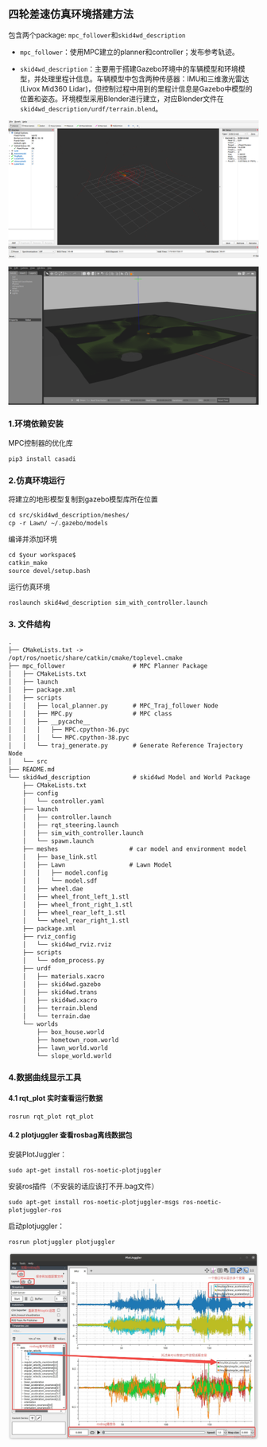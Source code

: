 ## 四轮差速仿真环境搭建方法

包含两个package: ```mpc_follower```和```skid4wd_description```

* ```mpc_follower```：使用MPC建立的planner和controller；发布参考轨迹。

* ```skid4wd_description```：主要用于搭建Gazebo环境中的车辆模型和环境模型，并处理里程计信息。车辆模型中包含两种传感器：IMU和三维激光雷达(Livox Mid360 Lidar)，但控制过程中用到的里程计信息是Gazebo中模型的位置和姿态。环境模型采用Blender进行建立，对应Blender文件在```skid4wd_description/urdf/terrain.blend```。

![rviz显示效果](./figure/rviz.png)

![gazebo显示效果](./figure/gazebo.png)

### 1.环境依赖安装

MPC控制器的优化库

```
pip3 install casadi  
```

### 2.仿真环境运行
将建立的地形模型复制到gazebo模型库所在位置
```
cd src/skid4wd_description/meshes/
cp -r Lawn/ ~/.gazebo/models
```

编译并添加环境
```
cd $your workspace$
catkin_make
source devel/setup.bash
```

运行仿真环境
```
roslaunch skid4wd_description sim_with_controller.launch
```

### 3. 文件结构
```
.
├── CMakeLists.txt -> /opt/ros/noetic/share/catkin/cmake/toplevel.cmake
├── mpc_follower                   # MPC Planner Package
│   ├── CMakeLists.txt
│   ├── launch
│   ├── package.xml
│   ├── scripts
│   │   ├── local_planner.py       # MPC_Traj_follower Node
│   │   ├── MPC.py                 # MPC class
│   │   ├── __pycache__
│   │   │   ├── MPC.cpython-36.pyc
│   │   │   └── MPC.cpython-38.pyc
│   │   └── traj_generate.py       # Generate Reference Trajectory Node
│   └── src
├── README.md
└── skid4wd_description            # skid4wd Model and World Package
    ├── CMakeLists.txt
    ├── config
    │   └── controller.yaml
    ├── launch
    │   ├── controller.launch
    │   ├── rqt_steering.launch
    │   ├── sim_with_controller.launch
    │   └── spawn.launch
    ├── meshes                    # car model and environment model
    │   ├── base_link.stl
    │   ├── Lawn                  # Lawn Model
    │   │   ├── model.config
    │   │   └── model.sdf
    │   ├── wheel.dae
    │   ├── wheel_front_left_1.stl
    │   ├── wheel_front_right_1.stl
    │   ├── wheel_rear_left_1.stl
    │   └── wheel_rear_right_1.stl
    ├── package.xml
    ├── rviz_config
    │   └── skid4wd_rviz.rviz
    ├── scripts
    │   └── odom_process.py
    ├── urdf
    │   ├── materials.xacro
    │   ├── skid4wd.gazebo
    │   ├── skid4wd.trans
    │   ├── skid4wd.xacro
    │   ├── terrain.blend
    │   └── terrain.dae
    └── worlds
        ├── box_house.world
        ├── hometown_room.world
        ├── lawn_world.world
        └── slope_world.world
```

### 4.数据曲线显示工具

#### 4.1 rqt_plot 实时查看运行数据
```
rosrun rqt_plot rqt_plot
```

#### 4.2 plotjuggler 查看rosbag离线数据包 
 
安装PlotJuggler：
```
sudo apt-get install ros-noetic-plotjuggler
```

安装ros插件（不安装的话应该打不开.bag文件）
```
sudo apt-get install ros-noetic-plotjuggler-msgs ros-noetic-plotjuggler-ros
```

启动plotjuggler：
```
rosrun plotjuggler plotjuggler
```


![plotjuggler界面和功能](./figure/plotjuggler.png)
